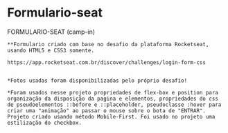 # Formulario-seat
 FORMULARIO-SEAT (camp-in)


    **Formulario criado com base no desafio da plataforma Rocketseat, usando HTML5 e CSS3 somente.

    https://app.rocketseat.com.br/discover/challenges/login-form-css


    *Fotos usadas foram disponibilizadas pelo próprio desafio!

    *Foram usados nesse projeto propriedades de flex-box e position para organização da disposição da pagina e elementos, propriedades do css de pseudoelementos ::before e ::placeholder, pseudoclasse :hover para criar uma "animação" ao passar o mouse sobre o bota de "ENTRAR". Projeto criado usando método Mobile-First. Foi usado no projeto uma estilização do checkbox.

 
 

